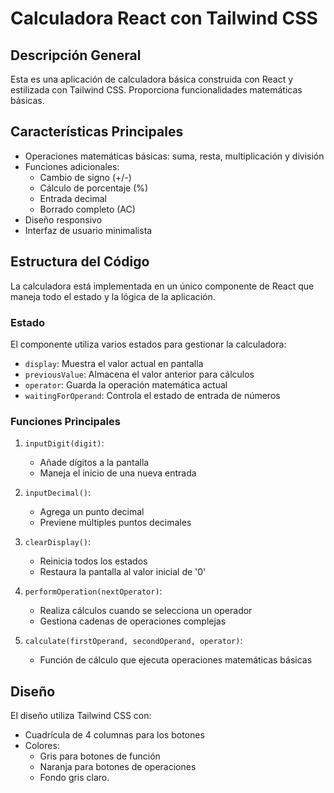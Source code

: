 # Calculadora React con Tailwind CSS

## Descripción General

Esta es una aplicación de calculadora básica construida con React y estilizada con Tailwind CSS. Proporciona funcionalidades matemáticas básicas.

## Características Principales

- Operaciones matemáticas básicas: suma, resta, multiplicación y división
- Funciones adicionales:
  - Cambio de signo (+/-)
  - Cálculo de porcentaje (%)
  - Entrada decimal
  - Borrado completo (AC)
- Diseño responsivo
- Interfaz de usuario minimalista

## Estructura del Código

La calculadora está implementada en un único componente de React que maneja todo el estado y la lógica de la aplicación.

### Estado

El componente utiliza varios estados para gestionar la calculadora:

- `display`: Muestra el valor actual en pantalla
- `previousValue`: Almacena el valor anterior para cálculos
- `operator`: Guarda la operación matemática actual
- `waitingForOperand`: Controla el estado de entrada de números

### Funciones Principales

1. `inputDigit(digit)`: 
   - Añade dígitos a la pantalla
   - Maneja el inicio de una nueva entrada

2. `inputDecimal()`: 
   - Agrega un punto decimal
   - Previene múltiples puntos decimales

3. `clearDisplay()`: 
   - Reinicia todos los estados
   - Restaura la pantalla al valor inicial de '0'

4. `performOperation(nextOperator)`: 
   - Realiza cálculos cuando se selecciona un operador
   - Gestiona cadenas de operaciones complejas

5. `calculate(firstOperand, secondOperand, operator)`: 
   - Función de cálculo que ejecuta operaciones matemáticas básicas

## Diseño

El diseño utiliza Tailwind CSS con:
- Cuadrícula de 4 columnas para los botones
- Colores:
  - Gris para botones de función
  - Naranja para botones de operaciones
  - Fondo gris claro.
